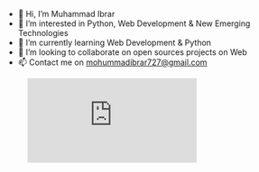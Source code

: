 - 👋 Hi, I’m Muhammad Ibrar
- 👀 I’m interested in Python, Web Development & New Emerging Technologies 
- 🌱 I’m currently learning Web Development & Python
- 💞️ I’m looking to collaborate on open sources projects on Web
- 📫 Contact me on mohummadibrar727@gmail.com
<figure><embed src="https://wakatime.com/share/@Muhummad_Ibrar/fe5e105b-c516-40d0-acdb-90ac1e5ed492.svg"></embed></figure>
<!---
Muhammad-Ibrar727/Muhammad-Ibrar727 is a ✨ special ✨ repository because its `README.md` (this file) appears on your GitHub profile.
You can click the Preview link to take a look at your changes.
--->
